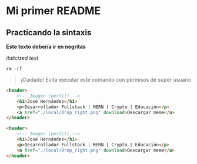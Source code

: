 # Mi primer README

## Practicando la sintaxis

**Este texto debería ir en negritas**

*italicized text*

`rm -rf`

> ¡Cuidado! Evita ejecutar este comando con permisos de super usuario

~~~html
<header>
    <!-- Imagen (perfil) -->
    <h1>José Hernández</h1>
    <p>Desarrollador Fullstack | MERN | Crypto | Educación</p>
    <a href="./local/Drop_right.png" download>Descargar meme</a>
</header>
~~~

```html
<header>
    <!-- Imagen (perfil) -->
    <h1>José Hernández</h1>
    <p>Desarrollador Fullstack | MERN | Crypto | Educación</p>
    <a href="./local/Drop_right.png" download>Descargar meme</a>
</header>
```


